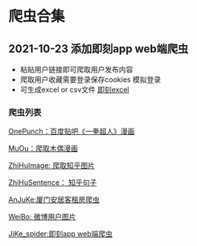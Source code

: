 # 爬虫合集
## 2021-10-23 添加即刻app web端爬虫
- 粘贴用户链接即可爬取用户发布内容
- 爬取用户收藏需要登录保存cookies 模拟登录
- 可生成excel or csv文件
[即刻excel]()
### 爬虫列表
[OnePunch：百度贴吧《一拳超人》漫画](https://github.com/anotherfre/demo_scrapy/tree/master/OnePunch)

[MuOu：爬取木偶漫画](https://github.com/anotherfre/demo_scrapy/tree/master/MuOuMH)

[ZhiHuImage: 爬取知乎图片](https://github.com/anotherfre/demo_scrapy/tree/master/ZhiHuImages)

[ZhiHuSentence： 知乎句子](https://github.com/anotherfre/demo_scrapy/tree/master/ZhiHuImages)

[AnJuKe:厦门安居客租房爬虫](https://github.com/anotherfre/demo_scrapy/tree/master/AnJuKe)

[WeiBo: 微博用户图片](https://github.com/anotherfre/demo_scrapy/tree/master/MuOuMH)

[JiKe_spider:即刻app web端爬虫](https://github.com/anotherfre/demo_scrapy/tree/master/JiKe_spider)